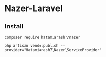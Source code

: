 # Nazer-Laravel

## Install

`composer require hatamiarash7/nazer`

`php artisan vendo:publish --provider="Hatamiarash7\Nazer\ServiceProvider"`
